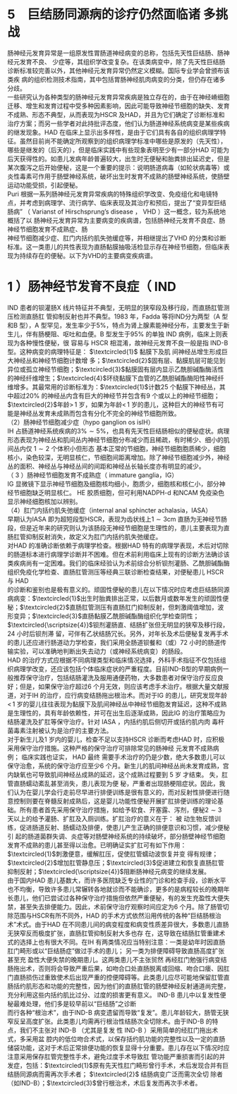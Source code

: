 # 5　巨结肠同源病的诊疗仍然面临诸 多挑战  
肠神经元发育异常是一组原发性胃肠道神经病变的总称，包括先天性巨结肠、肠神经元发育不良、 少症等，其组织学改变复杂。在该类病变中，除了先天性巨结肠诊断标准较完善以外，其他神经元发育异常仍然定义模糊。国际专业学会曾颁布该类疾 病的组织检测技术指南，其中包括胃肠神经肌肉病变的分类，但仍存在诸多分歧。  
一些研究认为各种类型的肠神经元发育异常疾病是独立存在的，由于在神经嵴细胞迁移、增生和发育过程中受多种因素影响，因此可能导致神经节细胞的缺失、发育不成熟、形态不典型，从而表现为HSCR 及HAD，并且为它们确定了诊断标准和治疗方案；而另一些学者对此持批评态度，他们认为肠道神经系统病变是某些疾病的继发现象。HAD 在临床上显示出多样性，是由于它们具有各自的组织病理学特征。虽然目前尚不能确定所观察到的组织病理学标准中哪些是原发的（先天性），哪些是继发的（后天的），但是临床实践中有些现象表明至少有一部分HAD 可能为后天获得性的。如患儿发病年龄普遍较大，出生时无便秘和胎粪排出延迟史，但是某次腹泻之后开始便秘，这是一个重要的提示：说明肠道病毒（如轮状病毒等）或炎性毒素可作用于肠壁神经系统，破坏出生时发育不成熟的肠壁神经系统，使肠壁运动功能受损，引起便秘。  
Puri 根据一系列肠神经元发育异常疾病的特殊组织学改变、免疫组化和电镜特点，并考虑到病理学、流行病学、临床表现及其治疗和预后，提出了“变异型巨结肠病” （ Varianst of Hirschsprung’s  disease ， VHD ）这一概念，较为系统地概括了以 肠神经元发育异常为主要病变的疾病谱，包括肠神经元发育不良症、肠神经节细胞发育不成熟症、肠  
神经节细胞减少症、肛门内括约肌失弛缓症等，并相继提出了VHD 的分类和诊断标准。这一类患儿的共性表现为直肠黏膜抽吸活检显示存在神经节细胞，但临床表现为持续存在的便秘。以下为VHD的主要病变疾病谱。  
# 1 ）肠神经节发育不良症（ IND  
IND 患者的钡灌肠X 线片特征并不典型，无明显的狭窄段及移行段，而直肠肛管测压检测直肠肛 管抑制反射也并不典型。1983 年，Fadda 等将IND分为两型（A 型和B 型），A 型罕见，发生率少于$5\%$，特点为肾上腺素能神经分布，主要发生于新生儿，伴有肠梗阻、呕吐和血便。B 型发生于$95\%$ 的单独 IND  病例，临床上则表现为各种慢性便秘，很 容易与 HSCR  相混淆，故神经元发育不良一般是指 IND-B  型。这种病变的病理特征是： $\textcircled{1}$ 黏膜下及肌 间神经丛增生形成巨大神经丛和神经节细胞计数增 多；$\textcircled{2}$固有层、黏膜肌层可能见到异位或孤立神经节细胞；$\textcircled{3}$黏膜固有层内显示乙酰胆碱酯酶活性的神经纤维增生；$\textcircled{4}$环绕黏膜下血管的乙酰胆碱酯酶阳性神经纤维增多。其最常用的诊断标准为：$\textcircled{1}$计数25 个黏膜下神经丛，其中超过$20\%$ 的神经丛内含有巨大的神经节并包含有9 个或以上的神经节细胞；$\textcircled{2}$年龄$>\,1$ 岁，如果为年龄$<\,1$ 岁的患儿，这种巨大的神经节有可能是神经丛发育未成熟而包含有分化不完全的神经节细胞所致。  
（2）肠神经节细胞减少症（hypo ganglion os isIH）  
IH 占肠道神经系统疾病的$3\%\sim5\%$，也具有先天性巨结肠相似的便秘症状。病理形态表现为神经丛和肌间丛内神经节细胞分布减少而且稀疏，有时稀少、细小的肌间丛内仅 $1\sim2$ 个体积小但形态 基本正常的节细胞，神经节细胞胞质稀少，细胞核小，染色较深，无明显核仁，节细胞间距离增加。除了神经节细胞减少外，神经丛的面积、神经丛与神经丛间的间距和神经丛长轴长度亦有明显的减少。  
（ 3 ）肠神经节细胞发育不成熟症（ immature  ganglia，IG）  
IG 显微镜下显示神经节细胞及细胞核均细小，胞质少，细胞核和核仁小，部分神经节细胞缺乏明显核仁。 HE   胶质细胞，但可利用NADPH-d 和NCAM 免疫染色显示神经细胞核加以辨别。  
（4）肛门内括约肌失弛缓症（internal anal sphincter achalasia，IASA）  
早期认为IASA 即为超短段型HSCR，表现为齿状线上$1\sim3\mathrm{cm}$ 直肠为无神经节肠段，但是近年来的研究则认为该肠段无神经节细胞是生理性的，患儿主要表现为直肠肛管抑制反射消失，故定义为肛门内括约肌失弛缓症。  
对HAD 的准确诊断依赖于病理学检查。根据HAD 特有的病理学表现，术后对切除的肠道标本进行病理学诊断并不困难。但在术前利用临床上现有的诊断方法确诊该类疾病尚有一定困难。我们的临床经验认为术前综合分析钡剂灌肠、乙酰胆碱酯酶组织免疫化学检查、直肠肛管测压等经典三联诊断检查结果，对便秘患儿 HSCR  与 HAD  
的诊断和鉴别也是极有意义的。顽固性便秘的患儿在以下情况时应考虑巨结肠同源病病变：$\textcircled{1}$出生时胎粪排出正常，以后数月或数年发生的顽固性便秘；$\textcircled{2}$直肠肛管测压有直肠肛门抑制反射，但刺激阈值增加，波形变异；$\textcircled{3}$直肠黏膜乙酰胆碱酯酶组织化学检查阴性；$\textcircled{\scriptsize{4}}$钡剂灌肠直、结肠扩张但无明显的狭窄及移行段， 24  小时后钡剂滞 留，可伴有乙状结肠冗长。另外，对年长及术后便秘复发再手术的患儿还应进行肠道动力学检查，我们采用全肠道钡餐和（或）72 小时的肠道传输实验，可以准确地判断出失去动力（或神经系统病变）的肠段。  
HAD 的治疗方式应根据不同病理类型和临床情况选择，外科手术指征不仅包括组织病理学改变，还应该包括个体临床症状的严重程度。目前IND-B型的早期病例一般推荐保守治疗，包括结肠灌洗及服用通便药物，大多数患者对保守治疗反应良好；但是，如果保守治疗超过6 个月无效，则应该考虑手术治疗。根据大量文献报道，对于IH 的治疗，应行病变结肠拖出根治术。而对于IG 的患儿，研究发现年龄$<\,1$ 岁的婴儿往往表现为黏膜下及肌间神经丛中神经节细胞发育延迟，这种不成熟是生理性的，具有年龄依赖性，并可在出生后逐渐成熟，因此IG 的治疗策略应为结肠灌洗及扩肛等保守治疗。针对 IASA ，内括约肌后侧切开或括约肌内肉 毒杆菌毒素注射被认为是治疗的主要方法。  
对于新生儿及1 岁内的婴儿，检查不足以支持HSCR 诊断而考虑HAD 时，应积极采用保守治疗措施。这种严格的保守治疗可排除常见的肠神经 元发育不成熟病例； 临床实践也证实， HAD  最终 需要手术治疗的仍是少数，绝大多数患儿可以保守治愈，系统的保守治疗应至少6 个月。新生儿的肌间神经丛尚未发育成熟，宫内缺氧也可导致肌间神经丛成熟的延迟，这个成熟过程要到 5  岁 才结束。 失，肛管直肠蠕动紊乱甚至消失，患儿表现为便 秘，严重者出现肠梗阻症状。因此，我们认为在婴儿学会行走前尽早进行排便训练是很有意义的，而对反射性排便进行随意控制则要在脊髓反射成熟后，这是婴儿功能性便秘开展扩肛排便训练的理论基础。所有患者首先采用保守治疗措施，如给予软食、开塞露、泻剂，便秘$2\sim3$ 天以上的给予灌肠、扩肛及入厕训练。扩肛治疗的意义在于： 被 动生物反馈训练，促进肠道反射、肠蠕动及排便，使患儿产生正确的排便意识和习惯，减少便秘引 起的肠道菌群失调、炎症等对肠壁神经系统的持续破坏，部分肠壁神经节细胞发育不成熟的患儿甚至得以治愈。已明确证实扩肛可有如下作用：$\textcircled{1}$刺激便意，缓解肛压，促使肛管蠕动波恢复并变 得有规律；$\textcircled{2}$增加肛管静息压；$\textcircled{3}$促进建立和恢复直肠肛管抑制反射；$\textcircled{\scriptsize{4}}$阻断肠神经元病变的继续发展。  
由于国内HAD 患儿基数大，而许多医院缺乏专业性的门诊和检查手段，诊断水平也不均衡，导致许多患儿常辗转各地就诊而不能确诊，更多的是病程较长的晚期年长患儿，他们已尝试过各种保守治疗措施但依然严重便秘，有的发生充盈性大便失  
禁，甚至失去排便能力。因此，术前保守治疗观察时间应定为6 个月。除了肠管切除范围与HSCR有所不同外，HAD 的手术方式依然沿用传统的各种“巨结肠根治术”术式。由于HAD 在不同患儿间的病变程度和病变性质差异很大，多数患儿直肠 无狭窄反而极度扩张，直肠肛管抑制反射大多也存 在，这导致在结肠肛管重建术式的选择上也有很大不同。在IH 有两类情况应当特别注意：一类是幼年时因直肠肛门畸形或以“巨结肠症”做过手术的患儿； 另一类为排便障碍导致直肠高度扩张甚至充 盈性大便失禁的晚期患儿。这两类患儿不主张贸然 再经肛门勉强行病变结肠拖出术，否则将会导致严重后果，如吻合口处直肠脱离或回缩、吻合口瘘、因肛门直肠损伤过重致使术后出现严重的控便障碍等。此类患儿应尽可能地保留肛管直肠括约肌形态和功能的完整性，因为他们的直肠肛管的肠壁神经反射通道尚完整，充分利用这些内括约肌比过分、过度的损害更有意义。 IND-B  患儿中以复发性便 秘最难处理，他们多是较早前以“巨结肠”之诊断  
而行各种“根治术”，由于IND-B 病变遗留而导致“复发”。患儿年龄较大，肠管无狭窄反呈高度扩张。此类患儿均需再行根治性结肠次全切除术。由于IND-B  的特点，我们不主张对 IND-B （尤其是复发 性 IND-B ）采用简单的经肛门拖出术式，多采用盆 腔内的低位吻合术式，以保存括约肌功能的完整性以及一定的直肠储袋功能，这对于术后正常排便功能的恢复显得十分重要。患儿存在以下情况时应注意采用保存肛管完整性手术，避免过度手术导致肛 管功能严重损害而引起的并发症，包括：$\textcircled{1}$原有先天性肛门畸形曾行手术，术后发现合并有巨结肠同源病而需再次手术者； $\textcircled{2}$ 结肠病变广泛而需次全切 除者（如IND-B）；$\textcircled{3}$曾行根治术，术后复发而再次手术者。  
